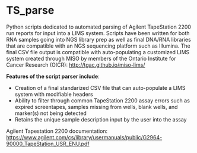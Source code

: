 # TS_parse

Python scripts dedicated to automated parsing of Agilent TapeStation 2200 run reports for input into a LIMS system. Scripts 
have been written for both RNA samples going into NGS library prep as well as final DNA/RNA libraries that are compatible with an NGS 
sequencing platform such as Illumina. The final CSV file output is compatible with auto-populating a customized LIMS system created through MISO by members of the Ontario Institute for Cancer Research (OICR): http://tgac.github.io/miso-lims/


**Features of the script parser include**: 
  - Creation of a final standarized CSV file that can auto-populate a LIMS system with modifiable headers
  - Ability to filter through common TapeStation 2200 assay errors such as expired screentapes, samples missing from wells, blank wells,       and marker(s) not being detected
  - Retains the unique sample description input by the user into the assay

Agilent Tapestation 2200 documentation: https://www.agilent.com/cs/library/usermanuals/public/G2964-90000_TapeStation_USR_ENU.pdf
